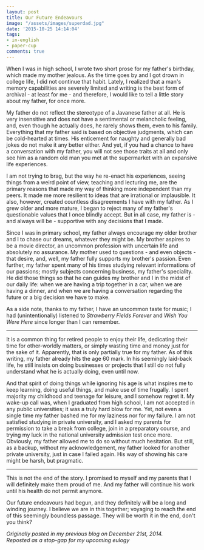 ```yaml
---
layout: post
title: Our Future Endeavours
image: "/assets/images/superdad.jpg"
date: '2015-10-25 14:14:04'
tags:
- in-english
- paper-cup
comments: true
---
```


When I was in high school, I wrote two short prose for my father's birthday, which made my mother jealous. As the time goes by and I got drown in college life, I did not continue that habit. Lately, I realized that a man's memory capabilities are severely limited and writing is the best form of archival - at least for me - and therefore, I would like to tell a little story about my father, for once more.

My father do not reflect the stereotype of a Javanese father at all. He is very insensitive and does not have a sentimental or melancholic feeling, and, even though he actually does, he rarely shows them, even to his family. Everything that my father said is based on objective judgments, which can be cold-hearted at times. His enticement for naughty and generally bad jokes do not make it any better either. And yet, if you had a chance to have a conversation with my father, you will not see those traits at all and only see him as a random old man you met at the supermarket with an expansive life experiences.

I am not trying to brag, but the way he re-enact his experiences, seeing things from a weird point of view, teaching and lecturing me, are the primary reasons that made my way of thinking more independent than my peers. It made me more resilient to ideas that are irrational or implausible. It also, however, created countless disagreements I have with my father. As I grew older and more mature, I began to reject many of my father's questionable values that I once blindly accept. But in all case, my father is - and always will be - supportive with any decisions that I made.

Since I was in primary school, my father always encourage my older brother and I to chase our dreams, whatever they might be. My brother aspires to be a movie director, an uncommon profession with uncertain life and absolutely no assurance. My mother used to questions - and even objects - that desire, and, well, my father fully supports my brother's passion. Even further, my father spent many of his times studying relevant informations of our passions; mostly subjects concerning business, my father's speciality. He did those things so that he can guides my brother and I in the midst of our daily life: when we are having a trip together in a car, when we are having a dinner, and when we are having a conversation regarding the future or a big decision we have to make.

As a side note, thanks to my father, I have an uncommon taste for music; I had (unintentionally) listened to *Strawberry Fields Forever* and *Wish You Were Here* since longer than I can remember.

***

It is a common thing for retired people to enjoy their life, dedicating their time for other-worldly matters, or simply wasting time and money just for the sake of it. Apparently, that is only partially true for my father. As of this writing, my father already hits the age 60 mark. In his seemingly laid-back life, he still insists on doing businesses or projects that I still do not fully understand what he is actually doing, even until now.

And that spirit of doing things while ignoring his age is what inspires me to keep learning, doing useful things, and make use of time frugally. I spent majority my childhood and teenage for leisure, and I somehow regret it. My wake-up call was, when I graduated from high school, I am not accepted in any public universities; it was a truly hard blow for me. Yet, not even a single time my father bashed me for my laziness nor for my failure. I am not satisfied studying in private university, and I asked my parents for permission to take a break from college, join in a preparatory course, and trying my luck in the national university admission test once more. Obviously, my father allowed me to do so without much hesitation. But still, as a backup, without my acknowledgement, my father looked for another private university, just in case I failed again. His way of showing his care might be harsh, but pragmatic.

***

This is not the end of the story. I promised to myself and my parents that I will definitely make them proud of me. And my father will continue his work until his health do not permit anymore.

Our future endeavours had begun, and they definitely will be a long and winding journey. I believe we are in this together; voyaging to reach the end of this seemingly boundless passage. They will be worth it in the end, don't you think?

*Originally posted in my previous blog on December 21st, 2014.  
Reposted as a stop-gap for my upcoming eulogy*